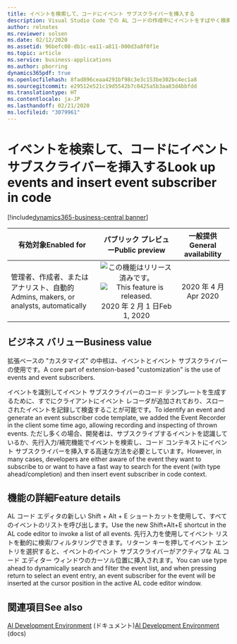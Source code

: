 ```yaml
---
title: イベントを検索して、コードにイベント サブスクライバーを挿入する
description: Visual Studio Code での AL コードの作成中にイベントをすばやく検索し、選択したイベントに対するイベント サブスクライバーをコードに挿入します。
author: relnotes
ms.reviewer: solsen
ms.date: 02/12/2020
ms.assetid: 96befc08-db1c-ea11-a811-000d3a8f0f1e
ms.topic: article
ms.service: business-applications
ms.author: pborring
dynamics365pdf: true
ms.openlocfilehash: 8fad896ceaa4291bf98c3e3c153be302bc4ec1a8
ms.sourcegitcommit: e29512e521c19d5542b7c0425a5b3aa83d4bbfdd
ms.translationtype: HT
ms.contentlocale: ja-JP
ms.lasthandoff: 02/21/2020
ms.locfileid: "3079961"
---
```

# <a name="look-up-events-and-insert-event-subscriber-in-code"></a><span data-ttu-id="36df8-103">イベントを検索して、コードにイベント サブスクライバーを挿入する</span><span class="sxs-lookup"><span data-stu-id="36df8-103">Look up events and insert event subscriber in code</span></span>
[!include[dynamics365-business-central banner](../includes/dynamics365-business-central.md)]

| <span data-ttu-id="36df8-104">有効対象</span><span class="sxs-lookup"><span data-stu-id="36df8-104">Enabled for</span></span>    |  <span data-ttu-id="36df8-105">パブリック プレビュー</span><span class="sxs-lookup"><span data-stu-id="36df8-105">Public preview</span></span> | <span data-ttu-id="36df8-106">一般提供</span><span class="sxs-lookup"><span data-stu-id="36df8-106">General availability</span></span> | 
| ---------- | :----------: |:----------: |
|<span data-ttu-id="36df8-107">管理者、作成者、またはアナリスト、自動的</span><span class="sxs-lookup"><span data-stu-id="36df8-107">Admins, makers, or analysts, automatically</span></span>|<span data-ttu-id="36df8-108">![この機能はリリース済みです。](/dynamics365-release-plan/media/green-checkmark.png "この機能はリリース済みです。")</span><span class="sxs-lookup"><span data-stu-id="36df8-108">![This feature is released.](/dynamics365-release-plan/media/green-checkmark.png "This feature is released.")</span></span> <span data-ttu-id="36df8-109">2020 年 2 月 1 日</span><span class="sxs-lookup"><span data-stu-id="36df8-109">Feb 1, 2020</span></span>| <span data-ttu-id="36df8-110">2020 年 4 月</span><span class="sxs-lookup"><span data-stu-id="36df8-110">Apr 2020</span></span>|


## <a name="business-value"></a><span data-ttu-id="36df8-111">ビジネス バリュー</span><span class="sxs-lookup"><span data-stu-id="36df8-111">Business value</span></span>
<!-- bv start -->
<span data-ttu-id="36df8-112">拡張ベースの "カスタマイズ" の中核は、イベントとイベント サブスクライバーの使用です。</span><span class="sxs-lookup"><span data-stu-id="36df8-112">A core part of extension-based "customization" is the use of events and event subscribers.</span></span> 

<span data-ttu-id="36df8-113">イベントを識別してイベント サブスクライバーのコード テンプレートを生成するために、すでにクライアントにイベント レコーダが追加されており、スローされたイベントを記録して検査することが可能です。</span><span class="sxs-lookup"><span data-stu-id="36df8-113">To identify an event and generate an event subscriber code template, we added the Event Recorder in the client some time ago, allowing recording and inspecting of thrown events.</span></span> <span data-ttu-id="36df8-114">ただし多くの場合、開発者は、サブスクライブするイベントを認識しているか、先行入力/補完機能でイベントを検索し、コード コンテキストにイベント サブスクライバーを挿入する高速な方法を必要としています。</span><span class="sxs-lookup"><span data-stu-id="36df8-114">However, in many cases, developers are either aware of the event they want to subscribe to or want to have a fast way to search for the event (with type ahead/completion) and then insert event subscriber in code context.</span></span>
<!-- bv end -->



## <a name="feature-details"></a><span data-ttu-id="36df8-115">機能の詳細</span><span class="sxs-lookup"><span data-stu-id="36df8-115">Feature details</span></span>
<!--feature detail start -->
<span data-ttu-id="36df8-116">AL コード エディタの新しい Shift + Alt + E ショートカットを使用して、すべてのイベントのリストを呼び出します。</span><span class="sxs-lookup"><span data-stu-id="36df8-116">Use the new Shift+Alt+E shortcut in the AL code editor to invoke a list of all events.</span></span> <span data-ttu-id="36df8-117">先行入力を使用してイベント リストを動的に検索/フィルタリングできます。リターン キーを押してイベント エントリを選択すると、イベントのイベント サブスクライバーがアクティブな AL コード エディター ウィンドウのカーソル位置に挿入されます。</span><span class="sxs-lookup"><span data-stu-id="36df8-117">You can use type ahead to dynamically search and filter the event list, and when pressing return to select an event entry, an event subscriber for the event will be inserted at the cursor position in the active AL code editor window.</span></span>
<!--feature detail end -->










## <a name="see-also"></a><span data-ttu-id="36df8-118">関連項目</span><span class="sxs-lookup"><span data-stu-id="36df8-118">See also</span></span>

<span data-ttu-id="36df8-119">[Al Development Environment](https://docs.microsoft.com/dynamics365/business-central/dev-itpro/developer/devenv-reference-overview) (ドキュメント)</span><span class="sxs-lookup"><span data-stu-id="36df8-119">[Al Development Environment](https://docs.microsoft.com/dynamics365/business-central/dev-itpro/developer/devenv-reference-overview) (docs)</span></span>
